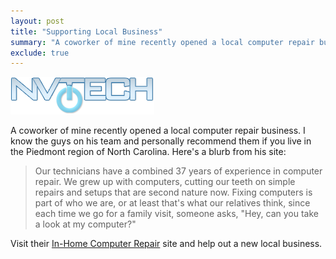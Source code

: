 ```yaml
---
layout: post
title: "Supporting Local Business"
summary: "A coworker of mine recently opened a local computer repair business. I know the guys on his team and personally recommend them if you live in the Piedmont region of North Carolina. Here's a blurb from his site:"
exclude: true
---
```


![NVTech Logo](/assets/images/posts/nvtech/nvtech.png)

A coworker of mine recently opened a local computer repair business. I know the guys on his team and personally recommend them if you live in the Piedmont region of North Carolina. Here's a blurb from his site:

> Our technicians have a combined 37 years of experience in computer repair. We grew up with computers, cutting our teeth on simple repairs and setups that are second nature now. Fixing computers is part of who we are, or at least that's what our relatives think, since each time we go for a family visit, someone asks, "Hey, can you take a look at my computer?"

Visit their [In-Home Computer Repair](http://www.nvtech.net) site and help out a new local business.